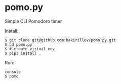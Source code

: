 # pomo.py
Simple CLI Pomodoro timer

Install:

```console
$ git clone git@github.com:bakirillov/pomo.py.git
$ cd pomo.py
$ # create virtual env
$ pip3 install .
```

Run:

```
console
$ pomo
```
